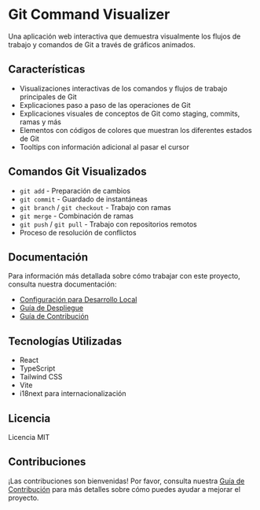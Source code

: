 # Git Command Visualizer

Una aplicación web interactiva que demuestra visualmente los flujos de trabajo y comandos de Git a través de gráficos animados.

## Características

- Visualizaciones interactivas de los comandos y flujos de trabajo principales de Git
- Explicaciones paso a paso de las operaciones de Git
- Explicaciones visuales de conceptos de Git como staging, commits, ramas y más
- Elementos con códigos de colores que muestran los diferentes estados de Git
- Tooltips con información adicional al pasar el cursor

## Comandos Git Visualizados

- `git add` - Preparación de cambios
- `git commit` - Guardado de instantáneas
- `git branch` / `git checkout` - Trabajo con ramas
- `git merge` - Combinación de ramas
- `git push` / `git pull` - Trabajo con repositorios remotos
- Proceso de resolución de conflictos

## Documentación

Para información más detallada sobre cómo trabajar con este proyecto, consulta nuestra documentación:

- [Configuración para Desarrollo Local](./docs/development-setup.md)
- [Guía de Despliegue](./docs/deployment.md)
- [Guía de Contribución](./docs/contributing.md)

## Tecnologías Utilizadas

- React
- TypeScript
- Tailwind CSS
- Vite
- i18next para internacionalización

## Licencia

Licencia MIT

## Contribuciones

¡Las contribuciones son bienvenidas! Por favor, consulta nuestra [Guía de Contribución](./docs/contributing.md) para más detalles sobre cómo puedes ayudar a mejorar el proyecto.